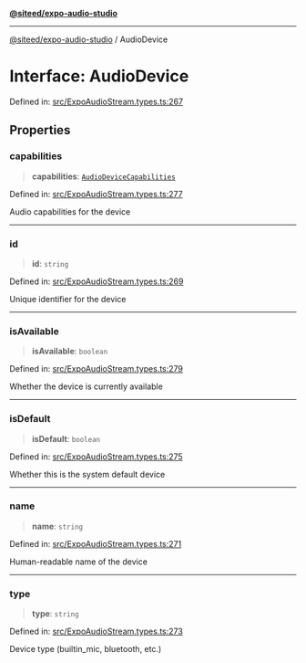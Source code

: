 [**@siteed/expo-audio-studio**](../README.md)

***

[@siteed/expo-audio-studio](../README.md) / AudioDevice

# Interface: AudioDevice

Defined in: [src/ExpoAudioStream.types.ts:267](https://github.com/deeeed/expo-audio-stream/blob/e9d4ade779a423b3aff172ba9ca49eec6c8962d9/packages/expo-audio-studio/src/ExpoAudioStream.types.ts#L267)

## Properties

### capabilities

> **capabilities**: [`AudioDeviceCapabilities`](AudioDeviceCapabilities.md)

Defined in: [src/ExpoAudioStream.types.ts:277](https://github.com/deeeed/expo-audio-stream/blob/e9d4ade779a423b3aff172ba9ca49eec6c8962d9/packages/expo-audio-studio/src/ExpoAudioStream.types.ts#L277)

Audio capabilities for the device

***

### id

> **id**: `string`

Defined in: [src/ExpoAudioStream.types.ts:269](https://github.com/deeeed/expo-audio-stream/blob/e9d4ade779a423b3aff172ba9ca49eec6c8962d9/packages/expo-audio-studio/src/ExpoAudioStream.types.ts#L269)

Unique identifier for the device

***

### isAvailable

> **isAvailable**: `boolean`

Defined in: [src/ExpoAudioStream.types.ts:279](https://github.com/deeeed/expo-audio-stream/blob/e9d4ade779a423b3aff172ba9ca49eec6c8962d9/packages/expo-audio-studio/src/ExpoAudioStream.types.ts#L279)

Whether the device is currently available

***

### isDefault

> **isDefault**: `boolean`

Defined in: [src/ExpoAudioStream.types.ts:275](https://github.com/deeeed/expo-audio-stream/blob/e9d4ade779a423b3aff172ba9ca49eec6c8962d9/packages/expo-audio-studio/src/ExpoAudioStream.types.ts#L275)

Whether this is the system default device

***

### name

> **name**: `string`

Defined in: [src/ExpoAudioStream.types.ts:271](https://github.com/deeeed/expo-audio-stream/blob/e9d4ade779a423b3aff172ba9ca49eec6c8962d9/packages/expo-audio-studio/src/ExpoAudioStream.types.ts#L271)

Human-readable name of the device

***

### type

> **type**: `string`

Defined in: [src/ExpoAudioStream.types.ts:273](https://github.com/deeeed/expo-audio-stream/blob/e9d4ade779a423b3aff172ba9ca49eec6c8962d9/packages/expo-audio-studio/src/ExpoAudioStream.types.ts#L273)

Device type (builtin_mic, bluetooth, etc.)
